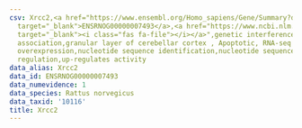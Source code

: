 ```yaml
---
csv: Xrcc2,<a href="https://www.ensembl.org/Homo_sapiens/Gene/Summary?db=core;g=ENSRNOG00000007493"
  target="_blank">ENSRNOG00000007493</a>,<a href="https://www.ncbi.nlm.nih.gov/pubmed/30467350"
  target="_blank"><i class="fas fa-file"></i></a>",genetic interference,functional
  association,granular layer of cerebellar cortex , Apoptotic, RNA-seq assay, hsf-1
  overexpression,nucleotide sequence identification,nucleotide sequence identification,transcriptional
  regulation,up-regulates activity
data_alias: Xrcc2
data_id: ENSRNOG00000007493
data_numevidence: 1
data_species: Rattus norvegicus
data_taxid: '10116'
title: Xrcc2
---
```

